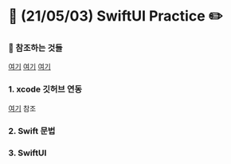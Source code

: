# :iphone: (21/05/03) SwiftUI Practice :pencil2:

### :mag_right: 참조하는 것들
[여기](https://seons-dev.tistory.com/) [여기](https://www.youtube.com/watch?v=uUMWEu2YJew&list=PLuoeXyslFTuZRi4q4VT6lZKxYbr7so1Mr) [여기](https://www.youtube.com/watch?v=LiWtjXLlhYw&list=PLgOlaPUIbynqyJHiTEv7CFaXd8g5jtogT)

### 1. xcode 깃허브 연동
[여기](https://notion.so/XCODE-393bcfa3ba744eafb090fb63a0cf3280) 참조


### 2. Swift 문법

### 3. SwiftUI
